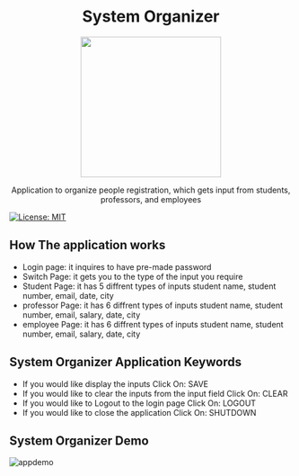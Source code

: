 <div style="text-align:center;">
 
</div>

<h1 align="center">System Organizer</h1>
<p align="center">
 <img src="https://i.ibb.co/Gcv96xC/Untitled-design-21.png" width="250"height="250"/>
    <p align="center">   
Application to organize people registration, which gets input from students, professors, and employees
    </p>
</p>

[![License: MIT](https://img.shields.io/badge/License-MIT-yellow.svg)](https://opensource.org/licenses/MIT)
## How The application works
- Login page: it inquires to have pre-made password
- Switch Page: it gets you to the type of the input you require
- Student Page: it has 5 diffrent types of inputs student name, student number, email, date, city
- professor Page: it has 6 diffrent types of inputs student name, student number, email, salary, date, city
- employee Page: it has 6 diffrent types of inputs student name, student number, email, salary, date, city


## System Organizer Application Keywords

- If you would like display the inputs Click On: SAVE
- If you would like to clear the inputs from the input field Click On: CLEAR
- If you would like to Logout to the login page Click On: LOGOUT
- If you would like to close the application Click On: SHUTDOWN

## System Organizer Demo

![appdemo](https://user-images.githubusercontent.com/96571298/230650098-5077b971-1554-40c4-92a2-9a98a02a0cea.gif)
